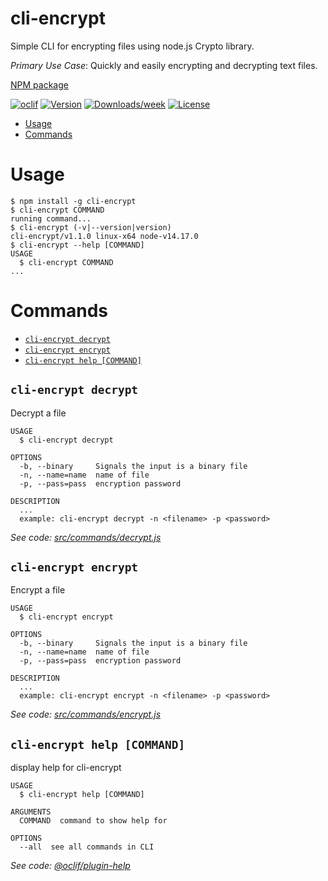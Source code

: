 cli-encrypt
===========

Simple CLI for encrypting files using node.js Crypto library.

*Primary Use Case*: Quickly and easily encrypting and decrypting text files.

[NPM package](https://www.npmjs.com/package/cli-encrypt)

[![oclif](https://img.shields.io/badge/cli-oclif-brightgreen.svg)](https://oclif.io)
[![Version](https://img.shields.io/npm/v/cli-encrypt.svg)](https://npmjs.org/package/cli-encrypt)
[![Downloads/week](https://img.shields.io/npm/dw/cli-encrypt.svg)](https://npmjs.org/package/cli-encrypt)
[![License](https://img.shields.io/npm/l/cli-encrypt.svg)](https://github.com/christroutner/cli-encrypt/blob/master/package.json)

<!-- toc -->
* [Usage](#usage)
* [Commands](#commands)
<!-- tocstop -->
# Usage
<!-- usage -->
```sh-session
$ npm install -g cli-encrypt
$ cli-encrypt COMMAND
running command...
$ cli-encrypt (-v|--version|version)
cli-encrypt/v1.1.0 linux-x64 node-v14.17.0
$ cli-encrypt --help [COMMAND]
USAGE
  $ cli-encrypt COMMAND
...
```
<!-- usagestop -->
# Commands
<!-- commands -->
* [`cli-encrypt decrypt`](#cli-encrypt-decrypt)
* [`cli-encrypt encrypt`](#cli-encrypt-encrypt)
* [`cli-encrypt help [COMMAND]`](#cli-encrypt-help-command)

## `cli-encrypt decrypt`

Decrypt a file

```
USAGE
  $ cli-encrypt decrypt

OPTIONS
  -b, --binary     Signals the input is a binary file
  -n, --name=name  name of file
  -p, --pass=pass  encryption password

DESCRIPTION
  ...
  example: cli-encrypt decrypt -n <filename> -p <password>
```

_See code: [src/commands/decrypt.js](https://github.com/christroutner/cli-encrypt/blob/vv1.1.0/src/commands/decrypt.js)_

## `cli-encrypt encrypt`

Encrypt a file

```
USAGE
  $ cli-encrypt encrypt

OPTIONS
  -b, --binary     Signals the input is a binary file
  -n, --name=name  name of file
  -p, --pass=pass  encryption password

DESCRIPTION
  ...
  example: cli-encrypt encrypt -n <filename> -p <password>
```

_See code: [src/commands/encrypt.js](https://github.com/christroutner/cli-encrypt/blob/vv1.1.0/src/commands/encrypt.js)_

## `cli-encrypt help [COMMAND]`

display help for cli-encrypt

```
USAGE
  $ cli-encrypt help [COMMAND]

ARGUMENTS
  COMMAND  command to show help for

OPTIONS
  --all  see all commands in CLI
```

_See code: [@oclif/plugin-help](https://github.com/oclif/plugin-help/blob/v2.1.4/src/commands/help.ts)_
<!-- commandsstop -->
